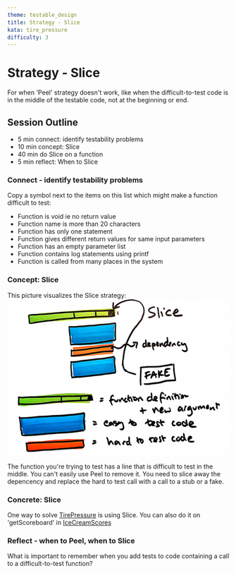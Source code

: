 ```yaml
---
theme: testable_design
title: Strategy - Slice
kata: tire_pressure
difficulty: 3
---
```


# Strategy - Slice
For when 'Peel' strategy doesn't work, like when the difficult-to-test code is in the middle of the testable code, not at the beginning or end.

## Session Outline
 
* 5 min connect: identify testability problems
* 10 min concept: Slice   
* 40 min do Slice on a function
* 5 min reflect: When to Slice

### Connect - identify testability problems
Copy a symbol next to the items on this list which might make a function difficult to test:
- Function is void ie no return value
- Function name is more than 20 characters
- Function has only one statement
- Function gives different return values for same input parameters 
- Function has an empty parameter list
- Function contains log statements using printf
- Function is called from many places in the system


### Concept: Slice
This picture visualizes the Slice strategy:
![Slice](/assets/images/slice.png)

The function you're trying to test has a line that is difficult to test in the middle. You can't easily use Peel to remove it. You need to slice away the depencency and replace the hard to test call with a call to a stub or a fake.

### Concrete: Slice
One way to solve [TirePressure](https://github.com/emilybache/custom-start-points/tree/master/start-points/TirePressure) is using Slice. You can also do it on 'getScoreboard' in [IceCreamScores](https://github.com/emilybache/custom-start-points/tree/master/start-points/IceCreamScores/)

### Reflect - when to Peel, when to Slice
What is important to remember when you add tests to code containing a call to a difficult-to-test function?

